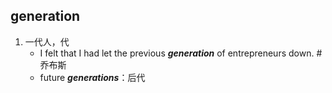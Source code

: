## generation
1. 一代人，代
   * I felt that I had let the previous ***generation*** of entrepreneurs down. #乔布斯 
   * future ***generations***：后代  